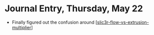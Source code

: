 # Journal Entry, Thursday, May 22

- Finally figured out the confusion around [[slic3r-flow-vs-extrusion-multiplier]]

[//begin]: # "Autogenerated link references for markdown compatibility"
[slic3r-flow-vs-extrusion-multiplier]: ../slic3r-flow-vs-extrusion-multiplier "slic3r Flow vs Extrusion Multiplier"
[//end]: # "Autogenerated link references"
